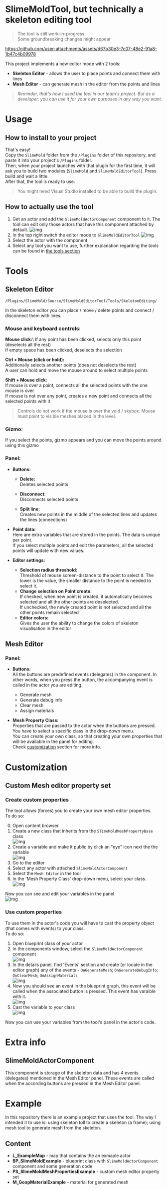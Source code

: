 # SlimeMoldTool, but technically a skeleton editing tool

> The tool is still work-in-progress\
> Some groundbreaking changes might appear

https://github.com/user-attachments/assets/d67b30e3-7c07-48e2-91a8-1b47c4b09978

This project implements a new editor mode with 2 tools:
- **Skeleton Editor** - allows the user to place points and connect them with lines
- **Mesh Editor** - can generate mesh in the editor from the points and lines

> *Reminder, that's how I used the tool in our team's project.*
> *But as a developer, you can use it for your own purposes in any way you want.*



# Usage

## How to install to your project

That's easy!\
Copy the `SlimeMold` folder from the `/Plugins` folder of this repository, and paste it into your project's `/Plugins` folder.\
Then, when your project launches with that plugin for the first time, it will ask you to build two modules (`SlimeMold` and `SlimeMoldEditorTool`). Press build and wait a little.\
After that, the tool is ready to use.

> You might need Visual Studio installed to be able to build the plugin.

## How to actually use the tool

1. Get an actor and add the `SlimeMoldActorComponent` component to it. The tool can edit only those actors that have this component attached by default.
   ![img](GitHubAssets/add_component.png)
2. In the top right switch the editor mode to `SlimeMoldEditorTool`
   ![img](GitHubAssets/select_editor.png)
3. Select the actor with the component
4. Select any tool you want to use, further explanation regarding the tools can be found in [the tools section](#Tools)



# Tools

## Skeleton Editor

`/Plugins/SlimeMold/Source/SlimeMoldEditorTool/Tools/SkeletonEditing/`

In the skeleton editor you can place / move / delete points and connect / disconnect them with lines.

### Mouse and keyboard controls:

**Mouse click:**\ 
If any point has been clicked, selects only this point (deselects all the rest) \
If empty space has been clicked, deselects the selection

**Ctrl + Mouse (click or hold):**\
Additionally selects another points (does not deselects the rest)\
A user can hold and move the mouse around to select multiple points 

**Shift + Mouse click:**\
If mouse is over a point, connects all the selected points with the one mouse is over\
If mouse is not over any point, creates a new point and connects all the selected points with it

> Controls do not work if the mouse is over the void / skybox. Mouse must point to visible meshes placed in the level.

### Gizmo:

If you select the points, gizmo appears and you can move the points around using this gizmo

### Panel:

- **Buttons:**
  - **Delete:**\
    Deletes selected points

  - **Disconnect:**\
    Disconnects selected points

  - **Split line:**\
    Creates new points in the middle of the selected lines and updates the lines (connections)

- **Point data:**\
  Here are extra variables that are stored in the points. The data is unique per point.\
  If you select multiple points and edit the parameters, all the selected points will update with new values.

- **Editor settings:**
  - **Selection radius threshold:**\
    Threshold of mouse screen-distance to the point to select it. The lower is the value, the smaller distance to the point is needed to select it.
  - **Change selection on Point create:**\
    If checked, when new point is created, it automatically becomes selected and all the other points are deselected.\
    If unchecked, the newly created point is not selected and all the other points remain selected
  - **Editor colors:**\
    Gives the user the ability to change the colors of skeleton visualisation in the editor



## Mesh Editor

### Panel:

- **Buttons:**\
  All the buttons are predefined events (delegates) in the component. In other words, when you press the button, the accompanying event is called in the actor you are editing.

  - Generate mesh
  - Generate debug info
  - Clear mesh
  - Assign materials

- **Mesh Property Class:**\
  Properties that are passed to the actor when the buttons are pressed.\
  You have to select a specific class in the drop-down menu.\
  You can create your own class, so that creating your own properties that will be available in the panel for editing.\
  Check [customization](#customization) section for more info.



# Customization

## Custom Mesh editor property set

### Create custom properties

The tool allows (forces) you to create your own mesh editor properties.\
To do so:

0. Open content browser
1. Create a new class that inherits from the `SlimeMoldMeshPropertyBase` class\
   ![img](GitHubAssets/pick_property_base.png)
2. Create a variable and make it public by click an "eye" icon next the the variable\
   ![img](GitHubAssets/new_var.png)
3. Go to the editor
4. Select any actor with attached `SlimeMoldActorComponent`
5. Select the `Mesh Editor` in the tool
6. In the 'Mesh Property Class' drop-down menu, select your class.\
   ![img](GitHubAssets/pick_property_base.png)

Now you can see and edit your variables in the panel.\
![img](GitHubAssets/new%20variables.png)

### Use custom properties

To use them in the actor's code you will have to cast the property object (that comes with events) to your class.\
To do so:

1. Open blueprint class of your actor
2. In the components window, select the `SlimeMoldActorComponent` component\
   ![img](GitHubAssets/select_component.png)
3. In the details panel, find 'Events' section and create (or locate in the editor graph) any of the events - `OnGenerateMesh`; `OnGenerateDebugInfo`; `OnClearMesh`; `OnAssignMaterials`\
   ![img](GitHubAssets/find_event.png)
4. Now you should see an event in the blueprint graph, this event will be called when the associated button is pressed. This event has varaible with it.\
   ![img](GitHubAssets/event_shown.png)
5. Cast the variable to your class\
   ![img](GitHubAssets/cast.png)

Now you can use your variables from the tool's panel in the actor's code.



# Extra info

## SlimeMoldActorComponent

This component is storage of the skeleton data and has 4 events (delegates) mentioned in the Mesh Editor panel. These events are called when the according buttons are pressed in the Mesh Editor panel.



# Example

In this repository there is an example project that uses the tool. The way I intended it to use is: using skeleton toll to create a skeleton (a frame); using mesh tool to generate mesh from the skeleton.



## Content

- **L_ExampleMap** - map that contains the an exmaple actor
- **BP_SlimeMoldExample** - blueprint class with `SlimeMoldActorComponent` component and some generation code
- **PS_SlimeMoldMeshPropertiesExample** - custom mesh editor property set
- **M_GoopMaterialExample** - material for generated mesh